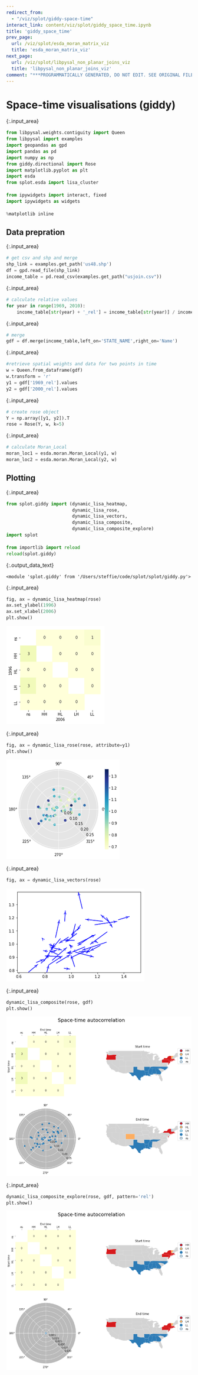 ```yaml
---
redirect_from:
  - "/viz/splot/giddy-space-time"
interact_link: content/viz/splot/giddy_space_time.ipynb
title: 'giddy_space_time'
prev_page:
  url: /viz/splot/esda_moran_matrix_viz
  title: 'esda_moran_matrix_viz'
next_page:
  url: /viz/splot/libpysal_non_planar_joins_viz
  title: 'libpysal_non_planar_joins_viz'
comment: "***PROGRAMMATICALLY GENERATED, DO NOT EDIT. SEE ORIGINAL FILES IN /content***"
---
```


# Space-time visualisations (giddy)



{:.input_area}
```python
from libpysal.weights.contiguity import Queen
from libpysal import examples
import geopandas as gpd
import pandas as pd
import numpy as np
from giddy.directional import Rose
import matplotlib.pyplot as plt
import esda
from splot.esda import lisa_cluster

from ipywidgets import interact, fixed
import ipywidgets as widgets

%matplotlib inline
```


## Data prepration



{:.input_area}
```python
# get csv and shp and merge
shp_link = examples.get_path('us48.shp')
df = gpd.read_file(shp_link)
income_table = pd.read_csv(examples.get_path("usjoin.csv"))
```




{:.input_area}
```python
# calculate relative values
for year in range(1969, 2010):
    income_table[str(year) + '_rel'] = income_table[str(year)] / income_table[str(year)].mean()
```




{:.input_area}
```python
# merge
gdf = df.merge(income_table,left_on='STATE_NAME',right_on='Name')
```




{:.input_area}
```python
#retrieve spatial weights and data for two points in time
w = Queen.from_dataframe(gdf)
w.transform = 'r'
y1 = gdf['1969_rel'].values
y2 = gdf['2000_rel'].values
```




{:.input_area}
```python
# create rose object
Y = np.array([y1, y2]).T
rose = Rose(Y, w, k=5)
```




{:.input_area}
```python
# calculate Moran_Local
moran_loc1 = esda.moran.Moran_Local(y1, w)
moran_loc2 = esda.moran.Moran_Local(y2, w)
```


## Plotting



{:.input_area}
```python
from splot.giddy import (dynamic_lisa_heatmap,
                         dynamic_lisa_rose,
                         dynamic_lisa_vectors,
                         dynamic_lisa_composite,
                         dynamic_lisa_composite_explore)
import splot

from importlib import reload
reload(splot.giddy)
```





{:.output_data_text}
```
<module 'splot.giddy' from '/Users/steffie/code/splot/splot/giddy.py'>
```





{:.input_area}
```python
fig, ax = dynamic_lisa_heatmap(rose)
ax.set_ylabel(1996)
ax.set_xlabel(2006)
plt.show()
```



![png](../../images/viz/splot/giddy_space_time_11_0.png)




{:.input_area}
```python
fig, ax = dynamic_lisa_rose(rose, attribute=y1)
plt.show()
```



![png](../../images/viz/splot/giddy_space_time_12_0.png)




{:.input_area}
```python
fig, ax = dynamic_lisa_vectors(rose)
```



![png](../../images/viz/splot/giddy_space_time_13_0.png)




{:.input_area}
```python
dynamic_lisa_composite(rose, gdf)
plt.show()
```



![png](../../images/viz/splot/giddy_space_time_14_0.png)




{:.input_area}
```python
dynamic_lisa_composite_explore(rose, gdf, pattern='rel')
plt.show()
```



![png](../../images/viz/splot/giddy_space_time_15_0.png)

